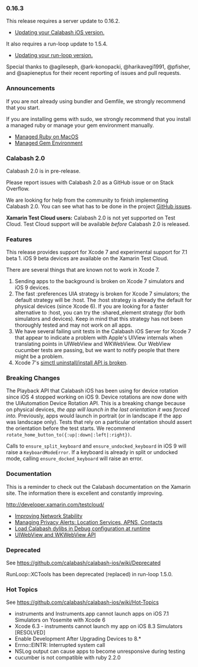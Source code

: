 ### 0.16.3

This release requires a server update to 0.16.2.

* [Updating your Calabash iOS version.](https://github.com/calabash/calabash-ios/wiki/B1-Updating-your-Calabash-iOS-version)

It also requires a run-loop update to 1.5.4.

* [Updating your run-loop version.](https://github.com/calabash/calabash-ios/wiki/Updating-your-run-loop-version)

Special thanks to @agileseph, @ark-konopacki, @harikavegi1991, @pfisher,
and @sapieneptus for their recent reporting of issues and pull requests.

### Announcements

If you are not already using bundler and Gemfile, we strongly recommend that
you start.

If you are installing gems with sudo, we strongly recommend that you install
a managed ruby or manage your gem environment manually.

* [Managed Ruby on MacOS](https://github.com/calabash/calabash-ios/wiki/Ruby-on-MacOS#ruby-managers-on-macos)
* [Managed Gem Environment](http://developer.xamarin.com/guides/testcloud/calabash/configuring/osx/installing-gems/)

### Calabash 2.0

Calabash 2.0 is in pre-release.

Please report issues with Calabash 2.0 as a GitHub issue or on Stack Overflow.

We are looking for help from the community to finish implementing Calabash 2.0.
You can see what has to be done in the project [GitHub issues](https://github.com/calabash/calabash/issues).

**Xamarin Test Cloud users:** Calabash 2.0 is not yet supported on Test Cloud.
Test Cloud support will be available _before_ Calabash 2.0 is released.

### Features

This release provides support for Xcode 7 and experimental support for 7.1 beta 1.
iOS 9 beta devices are available on the Xamarin Test Cloud.

There are several things that are known not to work in Xcode 7.

1. Sending apps to the background is broken on Xcode 7 simulators and iOS 9
   devices.
2. The fast :preferences UIA strategy is broken for Xcode 7 simulators; the
   default strategy will be :host.  The :host strategy is already the
   default for physical devices (since Xcode 6).  If you are looking for a
   faster alternative to :host, you can try the :shared_element strategy
   (for both simulators and devices). Keep in mind that this strategy
   has not been thoroughly tested and may not work on all apps.
3. We have several failing unit tests in the Calabash iOS Server for Xcode 7
   that appear to indicate a problem with Apple's UIView internals when
   translating points in UIWebView and WKWebView.  Our WebView cucumber tests
   are passing, but we want to notify people that there might be a problem.
4. Xcode 7's [simctl uninstall/install API is broken](https://forums.developer.apple.com/message/51922).

### Breaking Changes

The Playback API that Calabash iOS has been using for device rotation since
iOS 4 stopped working on iOS 9.  Device rotations are now done with the
UIAutomation Device Rotation API.  This is a breaking change because on
physical devices, _the app will launch in the last orientation it was forced
into._  Previously, apps would launch in portrait (or in landscape if
the app was landscape only).  Tests that rely on a particular orientation
should assert the orientation before the test starts.  We recommend
`rotate_home_button_to({:up|:down|:left|:right})`.

Calls to `ensure_split_keyboard` and `ensure_undocked_keyboard` in iOS 9
will raise a `KeyboardModeError`.  If a keyboard is already in split or
undocked mode, calling `ensure_docked_keyboard` will raise an error.

### Documentation

This is a reminder to check out the Calabash documentation on the Xamarin
site.  The information there is excellent and constantly improving.

http://developer.xamarin.com/testcloud/

* [Improving Network Stability](https://github.com/calabash/calabash-ios/wiki/Improving-Network-Stability)
* [Managing Privacy Alerts: Location Services, APNS, Contacts](https://github.com/calabash/calabash-ios/wiki/Managing-Privacy-Alerts%3A--Location-Services%2C-APNS%2C-Contacts)
* [Load Calabash dylibs in Debug configuration at runtime](https://github.com/calabash/ios-smoke-test-app/pull/17)
* [UIWebView and WKWebView API](https://github.com/calabash/calabash-ios/wiki/06-WebView-Support)

### Deprecated

See https://github.com/calabash/calabash-ios/wiki/Deprecated

RunLoop::XCTools has been deprecated (replaced) in run-loop 1.5.0.

### Hot Topics

See https://github.com/calabash/calabash-ios/wiki/Hot-Topics

* instruments and Instruments.app cannot launch apps on iOS 7.1 Simulators on Yosemite with Xcode 6
* Xcode 6.3 - instruments cannot launch my app on iOS 8.3 Simulators [RESOLVED]
* Enable Development After Upgrading Devices to 8.\*
* Errno::EINTR: Interrupted system call
* NSLog output can cause apps to become unresponsive during testing
* cucumber is not compatible with ruby 2.2.0

